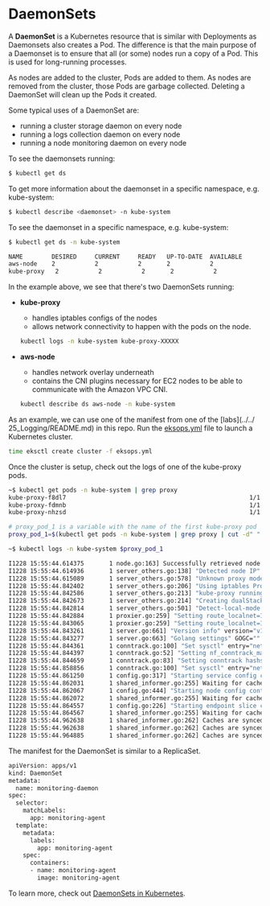 # DaemonSets

A **DaemonSet** is a Kubernetes resource that is similar with Deployments as Daemonsets also creates a Pod. The difference is that the main purpose of a Daemonset is to ensure  that all (or some) nodes run a copy of a Pod. This is used for long-running processes. 

As nodes are added to the cluster, Pods are added to them. As nodes are removed from the cluster, those Pods are garbage collected. Deleting a DaemonSet will clean up the Pods it created.

Some typical uses of a DaemonSet are:

- running a cluster storage daemon on every node
- running a logs collection daemon on every node
- running a node monitoring daemon on every node

To see the daemonsets running:

```bash
$ kubectl get ds
```

To get more information about the daemonset in a specific namespace, e.g. kube-system: 

```bash
$ kubectl describe <daemonset> -n kube-system
```

To see the daemonset in a specific namespace, e.g. kube-system: 

```bash
$ kubectl get ds -n kube-system 
```
```bash
NAME        DESIRED     CURRENT     READY   UP-TO-DATE  AVAILABLE
aws-node    2           2           2       2           2
kube-proxy   2           2           2       2           2
```

In the example above, we see that there's two DaemonSets running:

- **kube-proxy** 
    - handles iptables configs of the nodes
    - allows network connectivity to happen with the pods on the node.

    ```bash
    kubectl logs -n kube-system kube-proxy-XXXXX
    ```

- **aws-node** 
    - handles network overlay underneath
    - contains the CNI plugins necessary for EC2 nodes to be able to communicate with the Amazon VPC CNI.

    ```bash
    kubectl describe ds aws-node -n kube-system 
    ```

As an example, we can use one of the manifest from one of the [labs](../../ 25_Logging/README.md) in this repo. Run the [eksops.yml](../../Lab25_Logging/eksops.yml) file to launch a Kubernetes cluster.

```bash
time eksctl create cluster -f eksops.yml
```

Once the cluster is setup, check out the logs of one of the kube-proxy pods.

```bash
~$ kubectl get pods -n kube-system | grep proxy
kube-proxy-f8dl7                                                   1/1     Running   3 (6m58s ago)   140d
kube-proxy-fdmnb                                                   1/1     Running   0               5m23s
kube-proxy-nhzsd                                                   1/1     Running   0               5m17s 
```

```bash
# proxy_pod_1 is a variable with the name of the first kube-proxy pod
proxy_pod_1=$(kubectl get pods -n kube-system | grep proxy | cut -d" " -f1 | head -1)
```
```bash
~$ kubectl logs -n kube-system $proxy_pod_1

I1228 15:55:44.614375       1 node.go:163] Successfully retrieved node IP: 10.0.0.100
I1228 15:55:44.614936       1 server_others.go:138] "Detected node IP" address="10.0.0.100"
I1228 15:55:44.615089       1 server_others.go:578] "Unknown proxy mode, assuming iptables proxy" proxyMode=""
I1228 15:55:44.842402       1 server_others.go:206] "Using iptables Proxier"
I1228 15:55:44.842586       1 server_others.go:213] "kube-proxy running in dual-stack mode" ipFamily=IPv4
I1228 15:55:44.842673       1 server_others.go:214] "Creating dualStackProxier for iptables"
I1228 15:55:44.842814       1 server_others.go:501] "Detect-local-mode set to ClusterCIDR, but no IPv6 cluster CIDR defined, , defaulting to no-op detect-local for IPv6"
I1228 15:55:44.842884       1 proxier.go:259] "Setting route_localnet=1, use nodePortAddresses to filter loopback addresses for NodePorts to skip it https://issues.k8s.io/90259"
I1228 15:55:44.843065       1 proxier.go:259] "Setting route_localnet=1, use nodePortAddresses to filter loopback addresses for NodePorts to skip it https://issues.k8s.io/90259"
I1228 15:55:44.843261       1 server.go:661] "Version info" version="v1.24.3"
I1228 15:55:44.843277       1 server.go:663] "Golang settings" GOGC="" GOMAXPROCS="" GOTRACEBACK=""
I1228 15:55:44.844361       1 conntrack.go:100] "Set sysctl" entry="net/netfilter/nf_conntrack_max" value=131072
I1228 15:55:44.844397       1 conntrack.go:52] "Setting nf_conntrack_max" nf_conntrack_max=131072
I1228 15:55:44.844659       1 conntrack.go:83] "Setting conntrack hashsize" conntrack hashsize=32768
I1228 15:55:44.858856       1 conntrack.go:100] "Set sysctl" entry="net/netfilter/nf_conntrack_tcp_timeout_close_wait" value=3600
I1228 15:55:44.861250       1 config.go:317] "Starting service config controller"
I1228 15:55:44.862031       1 shared_informer.go:255] Waiting for caches to sync for service config
I1228 15:55:44.862067       1 config.go:444] "Starting node config controller"
I1228 15:55:44.862072       1 shared_informer.go:255] Waiting for caches to sync for node config
I1228 15:55:44.864557       1 config.go:226] "Starting endpoint slice config controller"
I1228 15:55:44.864567       1 shared_informer.go:255] Waiting for caches to sync for endpoint slice config
I1228 15:55:44.962638       1 shared_informer.go:262] Caches are synced for service config
I1228 15:55:44.962638       1 shared_informer.go:262] Caches are synced for node config
I1228 15:55:44.964885       1 shared_informer.go:262] Caches are synced for endpoint slice config 
```

The manifest for the DaemonSet is similar to a ReplicaSet.

```bash
apiVersion: apps/v1
kind: DaemonSet
metadata:
  name: monitoring-daemon 
spec:
  selector:
    matchLabels:
      app: monitoring-agent
  template:
    metadata:
      labels:
        app: monitoring-agent
    spec:
      containers:
      - name: monitoring-agent
        image: monitoring-agent 
```




To learn more, check out [DaemonSets in Kubernetes](https://kubernetes.io/docs/concepts/workloads/controllers/daemonset/).